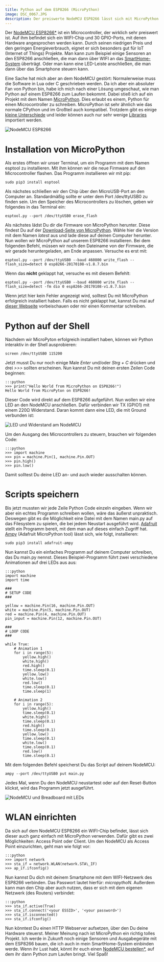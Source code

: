 ```yaml
---
title: Python auf dem ESP8266 (MicroPython)
image: DSC_0067.JPG
description: Der preiswerte NodeMCU ESP8266 lässt sich mit MicroPython programmieren. Somit kann man Sensoren über das Internet auslesen und Ausgabegeräte steuern.
---
```


Der [NodeMCU ESP8266*](https://amzn.to/2FbCewm) ist ein Microcontroller, der wirklich sehr preiswert ist. Auf ihm befindet sich ein WIFI-Chip und 30 GPIO-Ports, mit denen Hardware angesprochen werden kann. Durch seinen niedrigen Preis und den geringen Energieverbrauch, eignet er sich besonders gut für IoT (Internet of Things) Projekte. Man kann zum Beispiel einige Sensoren an den ESP8266 anschließen, die man dann über WIFI an das [SmartHome-System](https://blog.lucas-hild.de/2017/01/home-assistant-installieren/) überträgt. Oder man kann eine LED-Leiste anschließen, die man dann über das Smartphone steuern kann.

Eine Sache hat mich aber an dem NodeMCU gestört: Normalerweise muss die Software in Lua oder C geschrieben werden. Da ich aber ein absoluter Fan von Python bin, habe ich mich nach einer Lösung umgeschaut, wie man Python auf einem ESP8266 zum Laufen bekommt. Dabei stieß ich auf ein Projekt mit dem Namen [MicroPython](https://micropython.org/). Dies erlaubt es einem, Python für einen Microcontroller zu schreiben. MicroPython ist sehr ähnlich wie das normale CPython und im Großteil auch kompatibel. Trotzdem gibt es einige [kleine Unterschiede](http://docs.micropython.org/en/latest/esp8266/genrst/index.html) und leider können auch nur sehr wenige [Libraries](http://docs.micropython.org/en/latest/esp8266/library/index.html) importiert werden.

![NodeMCU ESP8266](DSC_0067.JPG)

# Installation von MicroPython

Als erstes öffnen wir unser Terminal, um ein Programm mit dem Namen esptool zu installieren. Mit ihm können wir die neue Firmware auf den Microcontroller flashen. Das Programm installieren wir mit pip:

    sudo pip3 install esptool

Als nächstes schließen wir den Chip über den MicroUSB-Port an den Computer an. Standardmäßig sollte er unter dem Port /dev/ttyUSB0 zu finden sein. Um den Speicher des Microcontrollers zu löschen, geben wir folgendes in das Terminal ein:

    esptool.py --port /dev/ttyUSB0 erase_flash

Als nächstes lädst Du dir die Firmware von MicroPython herunter. Diese findest Du auf der [Download-Seite von MicroPython](http://micropython.org/download#esp8266). Wähle hier die Version mit dem Namen *latest* aus und lade diese auf deinen Computer herunter. Nun wollen wir MicroPython auf unserem ESP8266 installieren. Bei dem folgenden Befehl, müssen wir noch den Dateiname von der Firmware, die wir gerade heruntergeladen, am Ende anpassen. Versuche es erst mit:

    esptool.py --port /dev/ttyUSB0 --baud 460800 write_flash --flash_size=detect 0 esp8266-20170108-v1.8.7.bin

Wenn das **nicht** geklappt hat, versuche es mit diesem Befehlt:

    esptool.py --port /dev/ttyUSB0 --baud 460800 write_flash --flash_size=detect -fm dio 0 esp8266-20170108-v1.8.7.bin

Wenn jetzt hier kein Fehler angezeigt wird, solltest Du mit MicroPython erfolgreich installiert haben. Falls es nicht geklappt hat, kannst Du mal auf [dieser Webseite](http://docs.micropython.org/en/latest/esp8266/esp8266/tutorial/intro.html#intro) vorbeischauen oder mir einen Kommentar schreiben.

# Python auf der Shell

Nachdem wir MicroPyton erfolgreich installiert haben, können wir Python interaktiv in der Shell ausprobieren:

    screen /dev/ttyUSB0 115200

Jetzt musst Du nur noch einige Male *Enter* und/oder *Strg + C* drücken und drei *>>>* sollten erscheinen. Nun kannst Du mit deinen ersten Zeilen Code beginnen:

    :::python
    >>> print("Hello World from MicroPython on ESP8266!")
    Hello World from MicroPyton on ESP8266!

Dieser Code wird direkt auf dem ESP8266 aufgeführt. Nun wollen wir eine LED an den NodeMCU anschließen. Dafür verbinden wir TX (GPIO1) mit einem 220Ω Widerstand. Daran kommt dann eine LED, die mit Ground verbunden ist:

![LED und Widerstand am NodeMCU](nodemcu_led.png)

Um den Ausgang des Microcontrollers zu steuern, brauchen wir folgenden Code:

    :::python
    >>> import machine
    >>> pin = machine.Pin(1, machine.Pin.OUT)
    >>> pin.high()
    >>> pin.low()

Damit solltest Du deine LED an- und auch wieder ausschalten können.

# Scripts speichern

Bis jetzt mussten wir jede Zeile Python Code einzeln eingeben. Wenn wir aber ein echtes Programm schreiben wollen, wäre das äußerst unpraktisch. Deswegen gibt es die Möglichkeit eine Datei mit dem Namen main.py auf das Filesystem zu spielen, die bei jedem Neustart ausgeführt wird. [Adafruit](https://adafruit.com) stellt ein Programm bereit, mit dem man auf dieses einfach Zugriff hat. [Ampy](https://github.com/adafruit/ampy) (Adafruit MicroPython tool) lässt sich, wie folgt, installieren:

    sudo pip3 install adafruit-ampy

Nun kannst Du ein einfaches Programm auf deinem Computer schreiben, das Du main.py nennst. Dieses Beispiel-Programm führt zwei verschiedene Animationen auf drei LEDs aus aus:

    :::python
    import machine
    import time

    ###
    # SETUP CODE
    ###

    yellow = machine.Pin(16, machine.Pin.OUT)
    white = machine.Pin(5, machine.Pin.OUT)
    red = machine.Pin(4, machine.Pin.OUT)
    pin_input = machine.Pin(12, machine.Pin.OUT)

    ###
    # LOOP CODE
    ###

    while True:
        # Animation 1
        for i in range(5):
            yellow.high()
            white.high()
            red.high()
            time.sleep(0.1)
            yellow.low()
            white.low()
            red.low()
            time.sleep(0.1)
            time.sleep(1)

        # Animation 2
        for i in range(5):
            yellow.high()
            time.sleep(0.1)
            white.high()
            time.sleep(0.1)
            red.high()
            time.sleep(0.1)
            yellow.low()
            time.sleep(0.1)
            white.low()
            time.sleep(0.1)
            red.low()
            time.sleep(0.1)


Mit dem folgenden Befehl speicherst Du das Script auf deinem NodeMCU:

    ampy --port /dev/ttyUSB0 put main.py

Jedes Mal, wenn Du den NodeMCU neustartest oder auf den Reset-Button klickst, wird das Programm jetzt ausgeführt.

![NodeMCU und Breadboard mit LEDs](DSC_0063.JPG)

# WLAN einrichten

Da sich auf dem NodeMCU ESP8266 ein WIFI-Chip befindet, lässt sich dieser auch ganz einfach mit MicroPython verwenden. Dafür gibt es zwei Möglichkeiten: Access Point oder Client. Um den NodeMCU als Access Point einzurichten, geht man wie folgt vor:

    :::python
    >>> import network
    >>> sta_if = network.WLAN(network.STA\_IF)
    >>> ap_if.ifconfig()

Nun kannst Du dich mit deinem Smartphone mit dem WIFI-Netzwerk des ESP8266 verbinden. Das Passwort lautet hierfür: *micropythoN*. Außerdem kann man den Chip aber auch nutzen, dass er sich mit dem eigenen Netzwerk (des Routers) verbindet:

    :::python
    >>> sta_if.active(True)
    >>> sta_if.connect('<your ESSID>', '<your password>')
    >>> sta_if.isconnected()
    >>> sta_if.ifconfig()

Nun könntest Du einen HTTP Webserver aufsetzen, über den Du deine Hardware steuerst. Meiner Meinung nach ist MicroPython ein richtig tolles Projekt. Ich werde in Zukunft noch einige Sensoren und Ausgabegeräte mit dem ESP8266 bauen, die ich auch in mein SmartHome-System einbinden werde. Wenn ihr Lust habt, könnt ihr euch einen [NodeMCU bestellen*](https://amzn.to/2FbCewm), auf dem ihr dann Python zum Laufen bringt. Viel Spaß!
